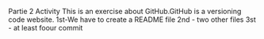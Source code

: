 Partie 2 Activity
This is an exercise about GitHub.GitHub is a versioning code website.
1st-We have to create a  README file
2nd - two other files
3st - at least foour commit
